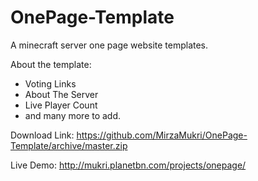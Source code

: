 # OnePage-Template
A minecraft server one page website templates.

About the template:
- Voting Links
- About The Server
- Live Player Count
- and many more to add.

Download Link: https://github.com/MirzaMukri/OnePage-Template/archive/master.zip

Live Demo: http://mukri.planetbn.com/projects/onepage/
